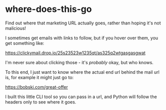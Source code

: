 # where-does-this-go
Find out where that marketing URL actually goes, rather than hoping it's not malicious!

I sometimes get emails with links to follow, but if you hover over them, you get something like:

https://clickymail.drop.io/25s23523w1235qt/as325q2wtgasgasgwat

I'm never sure about clicking those - it's *probably* okay, but who knows.

To this end, I just want to know where the actual end url behind the mail url is, for example it might just go to:

https://bobski.com/great-offer

I built this little CLI tool so you can pass in a url, and Python will follow the headers only to see where it goes.
